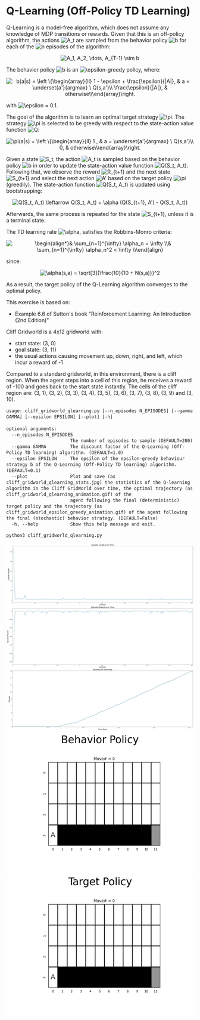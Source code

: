 <h1>Q-Learning (Off-Policy TD Learning)</h1>

Q-Learning is a model-free algorithm, which does not assume any knowledge of MDP transitions or rewards. Given that
this is an off-policy algorithm, the actions <img src="https://latex.codecogs.com/svg.image?A_t" title="A_t" /> 
are sampled from the behavior policy <img src="https://latex.codecogs.com/svg.image?b" title="b" /> for each of the 
<img src="https://latex.codecogs.com/svg.image?n" title="n" /> episodes of the algorithm:

<!---
A_1, A_2, \dots, A_{T-1} \sim b
--->
<p align="center">
<img src="https://latex.codecogs.com/svg.image?A_1,&space;A_2,&space;\dots,&space;A_{T-1}&space;\sim&space;b" title="A_1, A_2, \dots, A_{T-1} \sim b" />
</p>

The behavior policy <img src="https://latex.codecogs.com/svg.image?b" title="b" /> is an
<img src="https://latex.codecogs.com/svg.image?\epsilon" title="\epsilon" />-greedy policy, where:

<!---
b(a|s) = \left \{\begin{array}{ll}
     1 - \epsilon + \frac{\epsilon}{|A|}, & a = \underset{a'}{argmax} \ Q(s,a')\\
     \frac{\epsilon}{|A|}, & otherwise\\
\end{array}
\right.
--->
<p align="center">
<img src="https://latex.codecogs.com/svg.image?b(a|s)&space;=&space;\left&space;\{\begin{array}{ll}&space;&space;&space;&space;&space;1&space;-&space;\epsilon&space;&plus;&space;\frac{\epsilon}{|A|},&space;&&space;a&space;=&space;\underset{a'}{argmax}&space;\&space;Q(s,a')\\&space;&space;&space;&space;&space;\frac{\epsilon}{|A|},&space;&&space;otherwise\\\end{array}\right." title="b(a|s) = \left \{\begin{array}{ll} 1 - \epsilon + \frac{\epsilon}{|A|}, & a = \underset{a'}{argmax} \ Q(s,a')\\ \frac{\epsilon}{|A|}, & otherwise\\\end{array}\right." />
</p>

with <img src="https://latex.codecogs.com/svg.image?\epsilon&space;=&space;0.1" title="\epsilon = 0.1" />.

The goal of the algorithm is to learn an optimal target strategy <img src="https://latex.codecogs.com/svg.image?\pi" title="\pi" />.
The strategy <img src="https://latex.codecogs.com/svg.image?\pi" title="\pi" /> is selected to be greedy with respect to
the state-action value function <img src="https://latex.codecogs.com/svg.image?Q" title="Q" />:

<!---
\pi(a|s) = \left \{\begin{array}{ll}
     1 , & a = \underset{a'}{argmax} \ Q(s,a')\\
     0, & otherwise\\
\end{array}\right.
--->
<p align="center">
<img src="https://latex.codecogs.com/svg.image?\pi(a|s)&space;=&space;\left&space;\{\begin{array}{ll}&space;&space;&space;&space;&space;1&space;,&space;&&space;a&space;=&space;\underset{a'}{argmax}&space;\&space;Q(s,a')\\&space;&space;&space;&space;&space;0,&space;&&space;otherwise\\\end{array}\right." title="\pi(a|s) = \left \{\begin{array}{ll} 1 , & a = \underset{a'}{argmax} \ Q(s,a')\\ 0, & otherwise\\\end{array}\right." />
</p>

Given a state <img src="https://latex.codecogs.com/svg.image?S_t" title="S_t" />, the action <img src="https://latex.codecogs.com/svg.image?A_t" title="A_t" />
is sampled based on the behavior policy <img src="https://latex.codecogs.com/svg.image?b" title="b" /> in order to update
the state-action value function <img src="https://latex.codecogs.com/svg.image?Q(S_t,&space;A_t)" title="Q(S_t, A_t)" />.
Following that, we observe the reward <img src="https://latex.codecogs.com/svg.image?R_{t&plus;1}" title="R_{t+1}" /> and
the next state <img src="https://latex.codecogs.com/svg.image?S_{t&plus;1}" title="S_{t+1}" /> and select the next action
<img src="https://latex.codecogs.com/svg.image?A'" title="A'" /> based on the target policy <img src="https://latex.codecogs.com/svg.image?\pi" title="\pi" />
(greedily). The state-action function <img src="https://latex.codecogs.com/svg.image?Q(S_t,&space;A_t)" title="Q(S_t, A_t)" />
is updated using bootstrapping:

<!---
Q(S_t, A_t) \leftarrow Q(S_t, A_t) + \alpha (Q(S_{t+1}, A') - Q(S_t, A_t))
--->
<p align="center">
<img src="https://latex.codecogs.com/svg.image?Q(S_t,&space;A_t)&space;\leftarrow&space;Q(S_t,&space;A_t)&space;&plus;&space;\alpha&space;(Q(S_{t&plus;1},&space;A')&space;-&space;Q(S_t,&space;A_t))" title="Q(S_t, A_t) \leftarrow Q(S_t, A_t) + \alpha (Q(S_{t+1}, A') - Q(S_t, A_t))" />
</p>

Afterwards, the same process is repeated for the state <img src="https://latex.codecogs.com/svg.image?S_{t&plus;1}" title="S_{t+1}" />,
unless it is a terminal state.

The TD learning rate <img src="https://latex.codecogs.com/svg.image?\alpha" title="\alpha" />, satisfies the Robbins-Monro
criteria:

<!---
\begin{align*}
& \sum_{n=1}^{\infty} \alpha_n = \infty \\
& \sum_{n=1}^{\infty} \alpha_n^2 < \infty \\\
end{align} 
--->
<p align="center">
<img src="https://latex.codecogs.com/svg.image?\begin{align*}&&space;\sum_{n=1}^{\infty}&space;\alpha_n&space;=&space;\infty&space;\\&&space;\sum_{n=1}^{\infty}&space;\alpha_n^2&space;<&space;\infty&space;\\\end{align}&space;" title="\begin{align*}& \sum_{n=1}^{\infty} \alpha_n = \infty \\& \sum_{n=1}^{\infty} \alpha_n^2 < \infty \\\end{align} " />
</p>

since:

<!---
\alpha(s,a) = \sqrt[3]{\frac{10}{10 + N(s,a)}}^2
--->
<p align="center">
<img src="https://latex.codecogs.com/svg.image?\alpha(s,a)&space;=&space;\sqrt[3]{\frac{10}{10&space;&plus;&space;N(s,a)}}^2" title="\alpha(s,a) = \sqrt[3]{\frac{10}{10 + N(s,a)}}^2" />
</p>

As a result, the target policy of the Q-Learning algorithm converges to the optimal policy.

This exercise is based on:
- Example 6.6 of Sutton's book "Reinforcement Learning: An Introduction (2nd Edition)"

Cliff Gridworld is a 4x12 gridworld with:
- start state: (3, 0)
- goal state: (3, 11)
- the usual actions causing movement up, down, right, and left, which incur a reward of -1

Compared to a standard gridworld, in this environment, there is a cliff region. When the agent steps into a cell of this
region, he receives a reward of -100 and goes back to the start state instantly. The cells of the cliff region are:
(3, 1), (3, 2), (3, 3), (3, 4), (3, 5), (3, 6), (3, 7), (3, 8), (3, 9) and (3, 10).

```commandline
usage: cliff_gridworld_qlearning.py [--n_episodes N_EPISODES] [--gamma GAMMA] [--epsilon EPSILON] [--plot] [-h]

optional arguments:
  --n_episodes N_EPISODES
                        The number of episodes to sample (DEFAULT=200)
  --gamma GAMMA         The discount factor of the Q-Learning (Off-Policy TD learning) algorithm. (DEFAULT=1.0)
  --epsilon EPSILON     The epsilon of the epsilon-greedy behaviour strategy b of the Q-Learning (Off-Policy TD learning) algorithm. (DEFAULT=0.1)
  --plot                Plot and save (as cliff_gridworld_qlearning_stats.jpg) the statistics of the Q-learning algorithm in the Cliff GridWorld over time, the optimal trajectory (as cliff_gridworld_qlearning_animation.gif) of the
                        agent following the final (deterministic) target policy and the trajectory (as cliff_gridworld_epsilon_greedy_animation.gif) of the agent following the final (stochastic) behavior strategy. (DEFAULT=False)
  -h, --help            Show this help message and exit.
```

```commandline
python3 cliff_gridworld_qlearning.py
```

<p align="center">
<img src="cliff_gridworld_qlearning_stats.jpg"/>
<img src="cliff_gridworld_epsilon_greedy_animation.gif">
<img src="cliff_gridworld_qlearning_animation.gif">
</p>